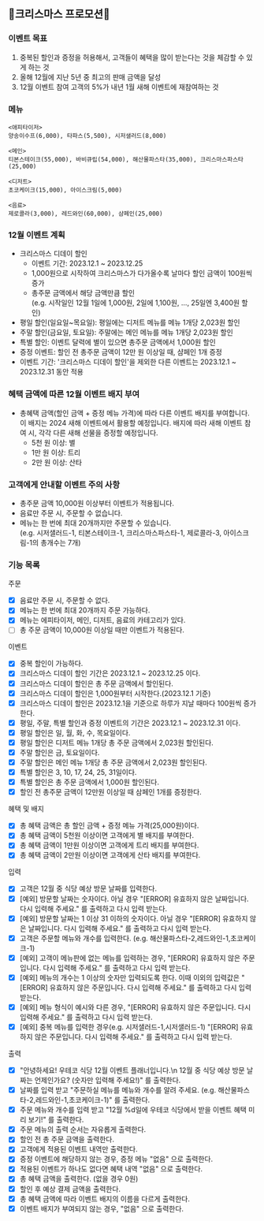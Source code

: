 ## 🎄크리스마스 프로모션🎄

### 이벤트 목표
1. 중복된 할인과 증정을 허용해서, 고객들이 혜택을 많이 받는다는 것을 체감할 수 있게 하는 것
2. 올해 12월에 지난 5년 중 최고의 판매 금액을 달성
3. 12월 이벤트 참여 고객의 5%가 내년 1월 새해 이벤트에 재참여하는 것

### 메뉴
```
<애피타이저>
양송이수프(6,000), 타파스(5,500), 시저샐러드(8,000)

<메인>
티본스테이크(55,000), 바비큐립(54,000), 해산물파스타(35,000), 크리스마스파스타(25,000)

<디저트>
초코케이크(15,000), 아이스크림(5,000)

<음료>
제로콜라(3,000), 레드와인(60,000), 샴페인(25,000)
```

### 12월 이벤트 계획

- 크리스마스 디데이 할인
    - 이벤트 기간: 2023.12.1 ~ 2023.12.25
    - 1,000원으로 시작하여 크리스마스가 다가올수록 날마다 할인 금액이 100원씩 증가
    - 총주문 금액에서 해당 금액만큼 할인  
      (e.g. 시작일인 12월 1일에 1,000원, 2일에 1,100원, ..., 25일엔 3,400원 할인)
- 평일 할인(일요일~목요일): 평일에는 디저트 메뉴를 메뉴 1개당 2,023원 할인
- 주말 할인(금요일, 토요일): 주말에는 메인 메뉴를 메뉴 1개당 2,023원 할인
- 특별 할인: 이벤트 달력에 별이 있으면 총주문 금액에서 1,000원 할인
- 증정 이벤트: 할인 전 총주문 금액이 12만 원 이상일 때, 샴페인 1개 증정
- 이벤트 기간: '크리스마스 디데이 할인'을 제외한 다른 이벤트는 2023.12.1 ~ 2023.12.31 동안 적용

### 혜택 금액에 따른 12월 이벤트 배지 부여

- 총혜택 금액(할인 금액 + 증정 메뉴 가격)에 따라 다른 이벤트 배지를 부여합니다. 이 배지는 2024 새해 이벤트에서 활용할 예정입니다.
  배지에 따라 새해 이벤트 참여 시, 각각 다른 새해 선물을 증정할 예정입니다.
    - 5천 원 이상: 별
    - 1만 원 이상: 트리
    - 2만 원 이상: 산타

### 고객에게 안내할 이벤트 주의 사항

- 총주문 금액 10,000원 이상부터 이벤트가 적용됩니다.
- 음료만 주문 시, 주문할 수 없습니다.
- 메뉴는 한 번에 최대 20개까지만 주문할 수 있습니다.  
  (e.g. 시저샐러드-1, 티본스테이크-1, 크리스마스파스타-1, 제로콜라-3, 아이스크림-1의 총개수는 7개)

### 기능 목록

주문
- [x] 음료만 주문 시, 주문할 수 없다.
- [x] 메뉴는 한 번에 최대 20개까지 주문 가능하다.
- [x] 메뉴는 에피타이저, 메인, 디저트, 음료의 카테고리가 있다.
- [ ] 총 주문 금액이 10,000원 이상일 때만 이벤트가 적용된다.

이벤트
- [x] 중복 할인이 가능하다.
- [x] 크리스마스 디데이 할인 기간은 2023.12.1 ~ 2023.12.25 이다.
- [x] 크리스마스 디데이 할인은 총 주문 금액에서 할인된다.
- [x] 크리스마스 디데이 할인은 1,000원부터 시작한다.(2023.12.1 기준)
- [x] 크리스마스 디데이 할인은 2023.12.1을 기준으로 하루가 지날 때마다 100원씩 증가한다.
- [x] 평일, 주말, 특별 할인과 증정 이벤트의 기간은 2023.12.1 ~ 2023.12.31 이다.
- [x] 평일 할인은 일, 월, 화, 수, 목요일이다.
- [x] 평일 할인은 디저트 메뉴 1개당 총 주문 금액에서 2,023원 할인된다.
- [x] 주말 할인은 금, 토요일이다.
- [x] 주말 할인은 메인 메뉴 1개당 총 주문 금액에서 2,023원 할인된다.
- [x] 특별 할인은 3, 10, 17, 24, 25, 31일이다.
- [x] 특별 할인은 총 주문 금액에서 1,000원 할인된다.
- [x] 할인 전 총주문 금액이 12만원 이상일 때 삼페인 1개를 증정한다.

혜택 및 배지
- [x] 총 혜택 금액은 총 할인 금액 + 증정 메뉴 가격(25,000원)이다.
- [x] 총 혜택 금액이 5천원 이상이면 고객에게 별 배지를 부여한다.
- [x] 총 혜택 금액이 1만원 이상이면 고객에게 트리 배지를 부여한다.
- [x] 총 혜택 금액이 2만원 이상이면 고객에게 산타 배지를 부여한다.

입력
- [x] 고객은 12월 중 식당 예상 방문 날짜를 입력한다.
- [x] [예외] 방문할 날짜는 숫자이다. 아닐 경우 "[ERROR] 유효하지 않은 날짜입니다. 다시 입력해 주세요." 를 출력하고 다시 입력 받는다.
- [x] [예외] 방문할 날짜는 1 이상 31 이하의 숫자이다. 아닐 경우 "[ERROR] 유효하지 않은 날짜입니다. 다시 입력해 주세요." 를 출력하고 다시 입력 받는다.
- [x] 고객은 주문할 메뉴와 개수를 입력한다. (e.g. 해산물파스타-2,레드와인-1,초코케이크-1)
- [x] [예외] 고객이 메뉴판에 없는 메뉴를 입력하는 경우, "[ERROR] 유효하지 않은 주문입니다. 다시 입력해 주세요." 를 출력하고 다시 입력 받는다.
- [x] [예외] 메뉴의 개수는 1 이상의 숫자만 입력되도록 한다. 이때 이외의 입력값은 "[ERROR] 유효하지 않은 주문입니다. 다시 입력해 주세요." 를 출력하고 다시 입력 받는다.
- [x] [예외] 메뉴 형식이 예시와 다른 경우, "[ERROR] 유효하지 않은 주문입니다. 다시 입력해 주세요." 를 출력하고 다시 입력 받는다.
- [x] [예외] 중복 메뉴를 입력한 경우(e.g. 시저샐러드-1,시저샐러드-1) "[ERROR] 유효하지 않은 주문입니다. 다시 입력해 주세요." 를 출력하고 다시 입력 받는다.

출력
- [x] "안녕하세요! 우테코 식당 12월 이벤트 플래너입니다.\n
  12월 중 식당 예상 방문 날짜는 언제인가요? (숫자만 입력해 주세요!)" 를 출력한다.
- [x] 날짜를 입력 받고 "주문하실 메뉴를 메뉴와 개수를 알려 주세요. (e.g. 해산물파스타-2,레드와인-1,초코케이크-1)" 를 출력한다.
- [x] 주문 메뉴와 개수를 입력 받고 "12월 %d일에 우테코 식당에서 받을 이벤트 혜택 미리 보기!" 를 출력한다.
- [x] 주문 메뉴의 출력 순서는 자유롭게 출력한다.
- [x] 할인 전 총 주문 금액을 출력한다.
- [x] 고객에게 적용된 이벤트 내역만 출력한다.
- [x] 증정 이벤트에 해당하지 않는 경우, 증정 메뉴 "없음" 으로 출력한다.
- [x] 적용된 이벤트가 하나도 없다면 혜택 내역 "없음" 으로 출력한다.
- [x] 총 혜택 금액을 출력한다. (없을 경우 0원)
- [x] 할인 후 예상 결제 금액을 출력한다.
- [x] 총 혜택 금액에 따라 이벤트 배지의 이름을 다르게 출력한다.
- [x] 이벤트 배지가 부여되지 않는 경우, "없음" 으로 출력한다.